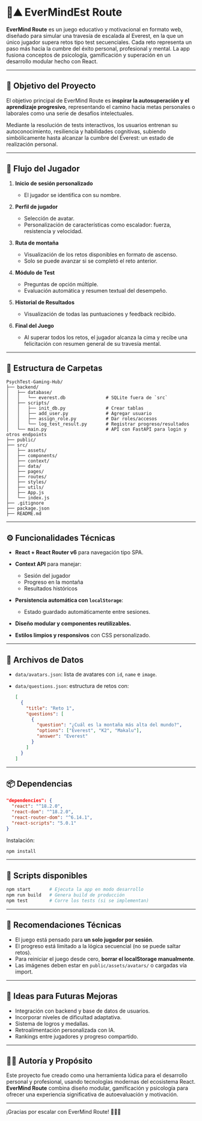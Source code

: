 # 🧠⛰️ EverMindEst Route

**EverMind Route** es un juego educativo y motivacional en formato web, diseñado para simular una travesía de escalada al Everest, en la que un único jugador supera retos tipo test secuenciales. Cada reto representa un paso más hacia la cumbre del éxito personal, profesional y mental. La app fusiona conceptos de psicología, gamificación y superación en un desarrollo modular hecho con React.

---

## 🎯 Objetivo del Proyecto

El objetivo principal de EverMind Route es **inspirar la autosuperación y el aprendizaje progresivo**, representando el camino hacia metas personales o laborales como una serie de desafíos intelectuales.

Mediante la resolución de tests interactivos, los usuarios entrenan su autoconocimiento, resiliencia y habilidades cognitivas, subiendo simbólicamente hasta alcanzar la cumbre del Everest: un estado de realización personal.

---

## 🔄 Flujo del Jugador

1. **Inicio de sesión personalizado**

   * El jugador se identifica con su nombre.

2. **Perfil de jugador**

   * Selección de avatar.
   * Personalización de características como escalador: fuerza, resistencia y velocidad.

3. **Ruta de montaña**

   * Visualización de los retos disponibles en formato de ascenso.
   * Solo se puede avanzar si se completó el reto anterior.

4. **Módulo de Test**

   * Preguntas de opción múltiple.
   * Evaluación automática y resumen textual del desempeño.

5. **Historial de Resultados**

   * Visualización de todas las puntuaciones y feedback recibido.

6. **Final del Juego**

   * Al superar todos los retos, el jugador alcanza la cima y recibe una felicitación con resumen general de su travesía mental.

---

## 🧩 Estructura de Carpetas

```
PsychTest-Gaming-Hub/
├── backend/
│   ├── database/
│   │   └── everest.db               # SQLite fuera de `src`
│   ├── scripts/
│   │   ├── init_db.py               # Crear tablas
│   │   ├── add_user.py              # Agregar usuario
│   │   ├── assign_role.py           # Dar roles/accesos
│   │   └── log_test_result.py       # Registrar progreso/resultados
│   └── main.py                      # API con FastAPI para login y otros endpoints
├── public/
├── src/
│   ├── assets/
│   ├── components/
│   ├── context/
│   ├── data/
│   ├── pages/
│   ├── routes/
│   ├── styles/
│   ├── utils/
│   ├── App.js
│   └── index.js
├── .gitignore
├── package.json
├── README.md

```

---

## ⚙️ Funcionalidades Técnicas

* **React + React Router v6** para navegación tipo SPA.
* **Context API** para manejar:

  * Sesión del jugador
  * Progreso en la montaña
  * Resultados históricos
* **Persistencia automática con `localStorage`**:

  * Estado guardado automáticamente entre sesiones.
* **Diseño modular y componentes reutilizables.**
* **Estilos limpios y responsivos** con CSS personalizado.

---

## 📁 Archivos de Datos

* `data/avatars.json`: lista de avatares con `id`, `name` e `image`.
* `data/questions.json`: estructura de retos con:

  ```json
  [
    {
      "title": "Reto 1",
      "questions": [
        {
          "question": "¿Cuál es la montaña más alta del mundo?",
          "options": ["Everest", "K2", "Makalu"],
          "answer": "Everest"
        }
      ]
    }
  ]
  ```

---

## 📦 Dependencias

```json
"dependencies": {
  "react": "^18.2.0",
  "react-dom": "^18.2.0",
  "react-router-dom": "^6.14.1",
  "react-scripts": "5.0.1"
}
```

Instalación:

```bash
npm install
```

---

## 🚀 Scripts disponibles

```bash
npm start       # Ejecuta la app en modo desarrollo
npm run build   # Genera build de producción
npm test        # Corre los tests (si se implementan)
```

---

## 📌 Recomendaciones Técnicas

* El juego está pensado para **un solo jugador por sesión**.
* El progreso está limitado a la lógica secuencial (no se puede saltar retos).
* Para reiniciar el juego desde cero, **borrar el localStorage manualmente**.
* Las imágenes deben estar en `public/assets/avatars/` o cargadas vía import.

---

## 🌱 Ideas para Futuras Mejoras

* Integración con backend y base de datos de usuarios.
* Incorporar niveles de dificultad adaptativa.
* Sistema de logros y medallas.
* Retroalimentación personalizada con IA.
* Rankings entre jugadores y progreso compartido.

---

## 👩‍💻 Autoría y Propósito

Este proyecto fue creado como una herramienta lúdica para el desarrollo personal y profesional, usando tecnologías modernas del ecosistema React. **EverMind Route** combina diseño modular, gamificación y psicología para ofrecer una experiencia significativa de autoevaluación y motivación.

---

¡Gracias por escalar con EverMind Route! 🧗‍♂️🚀
